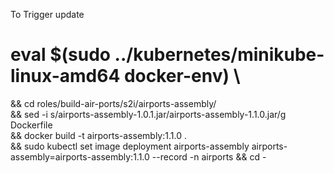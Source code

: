To Trigger update 
# eval $(sudo ../kubernetes/minikube-linux-amd64 docker-env) \
  && cd roles/build-air-ports/s2i/airports-assembly/ \
  && sed -i s/airports-assembly-1.0.1.jar/airports-assembly-1.1.0.jar/g Dockerfile \
  && docker build -t airports-assembly:1.1.0 . \
  && sudo kubectl set image deployment airports-assembly airports-assembly=airports-assembly:1.1.0 --record -n airports && cd -
